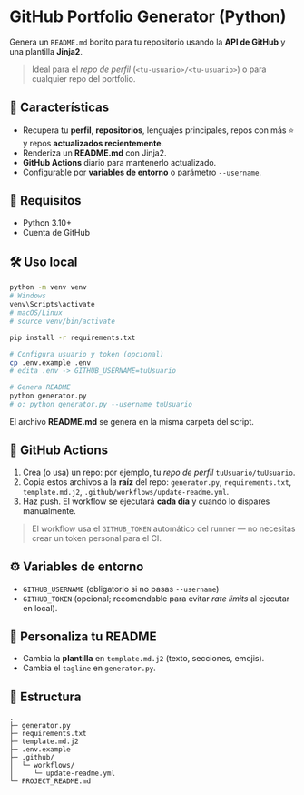 # GitHub Portfolio Generator (Python)

Genera un `README.md` bonito para tu repositorio usando la **API de GitHub** y una plantilla **Jinja2**.

> Ideal para el *repo de perfil* (`<tu-usuario>/<tu-usuario>`) o para cualquier repo del portfolio.

## 🚀 Características
- Recupera tu **perfil**, **repositorios**, lenguajes principales, repos con más ⭐ y repos **actualizados recientemente**.
- Renderiza un **README.md** con Jinja2.
- **GitHub Actions** diario para mantenerlo actualizado.
- Configurable por **variables de entorno** o parámetro `--username`.

## 🧰 Requisitos
- Python 3.10+
- Cuenta de GitHub

## 🛠️ Uso local
```bash
python -m venv venv
# Windows
venv\Scripts\activate
# macOS/Linux
# source venv/bin/activate

pip install -r requirements.txt

# Configura usuario y token (opcional)
cp .env.example .env
# edita .env -> GITHUB_USERNAME=tuUsuario

# Genera README
python generator.py
# o: python generator.py --username tuUsuario
```

El archivo **README.md** se genera en la misma carpeta del script.

## 🤖 GitHub Actions
1. Crea (o usa) un repo: por ejemplo, tu *repo de perfil* `tuUsuario/tuUsuario`.
2. Copia estos archivos a la **raíz** del repo: `generator.py`, `requirements.txt`, `template.md.j2`, `.github/workflows/update-readme.yml`.
3. Haz push. El workflow se ejecutará **cada día** y cuando lo dispares manualmente.

> El workflow usa el `GITHUB_TOKEN` automático del runner — no necesitas crear un token personal para el CI.

## ⚙️ Variables de entorno
- `GITHUB_USERNAME` (obligatorio si no pasas `--username`)
- `GITHUB_TOKEN` (opcional; recomendable para evitar *rate limits* al ejecutar en local).

## 📝 Personaliza tu README
- Cambia la **plantilla** en `template.md.j2` (texto, secciones, emojis).
- Cambia el `tagline` en `generator.py`.

## 📂 Estructura
```
.
├─ generator.py
├─ requirements.txt
├─ template.md.j2
├─ .env.example
├─ .github/
│  └─ workflows/
│     └─ update-readme.yml
└─ PROJECT_README.md
```
